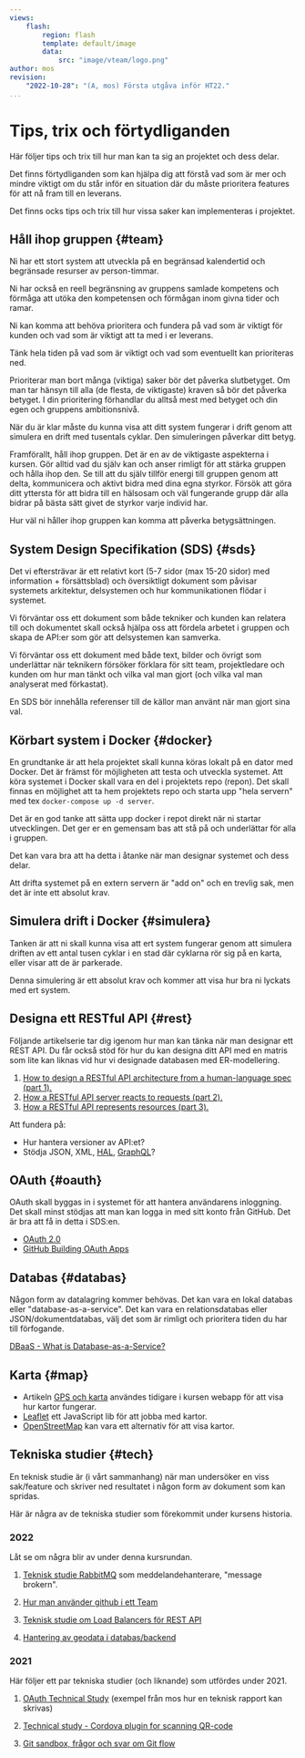 ```yaml
---
views:
    flash:
        region: flash
        template: default/image
        data:
            src: "image/vteam/logo.png"
author: mos
revision:
    "2022-10-28": "(A, mos) Första utgåva inför HT22."
...
```

Tips, trix och förtydliganden
=========================

Här följer tips och trix till hur man kan ta sig an projektet och dess delar. 

Det finns förtydliganden som kan hjälpa dig att förstå vad som är mer och mindre viktigt om du står inför en situation där du måste prioritera features för att nå fram till en leverans.

Det finns ocks tips och trix till hur vissa saker kan implementeras i projektet.



Håll ihop gruppen {#team}
-------------------------

Ni har ett stort system att utveckla på en begränsad kalendertid och begränsade resurser av person-timmar.

Ni har också en reell begränsning av gruppens samlade kompetens och förmåga att utöka den kompetensen och förmågan inom givna tider och ramar.

Ni kan komma att behöva prioritera och fundera på vad som är viktigt för kunden och vad som är viktigt att ta med i er leverans.

Tänk hela tiden på vad som är viktigt och vad som eventuellt kan prioriteras ned.

Prioriterar man bort många (viktiga) saker bör det påverka slutbetyget. Om man tar hänsyn till alla (de flesta, de viktigaste) kraven så bör det påverka betyget. I din prioritering förhandlar du alltså mest med betyget och din egen och gruppens ambitionsnivå.

När du är klar måste du kunna visa att ditt system fungerar i drift genom att simulera en drift med tusentals cyklar. Den simuleringen påverkar ditt betyg.

Framförallt, håll ihop gruppen. Det är en av de viktigaste aspekterna i kursen. Gör alltid vad du själv kan och anser rimligt för att stärka gruppen och hålla ihop den. Se till att du själv tillför energi till gruppen genom att delta, kommunicera och aktivt bidra med dina egna styrkor. Försök att göra ditt yttersta för att bidra till en hälsosam och väl fungerande grupp där alla bidrar på bästa sätt givet de styrkor varje individ har.

Hur väl ni håller ihop gruppen kan komma att påverka betygsättningen.



System Design Specifikation (SDS) {#sds}
-------------------------

Det vi eftersträvar är ett relativt kort (5-7 sidor (max 15-20 sidor) med information + försättsblad) och översiktligt dokument som påvisar systemets arkitektur, delsystemen och hur kommunikationen flödar i systemet.

Vi förväntar oss ett dokument som både tekniker och kunden kan relatera till och dokumentet skall också hjälpa oss att fördela arbetet i gruppen och skapa de API:er som gör att delsystemen kan samverka.

Vi förväntar oss ett dokument med både text, bilder och övrigt som underlättar när teknikern försöker förklara för sitt team, projektledare och kunden om hur man tänkt och vilka val man gjort (och vilka val man analyserat med förkastat).

En SDS bör innehålla referenser till de källor man använt när man gjort sina val.



Körbart system i Docker {#docker}
-------------------------

En grundtanke är att hela projektet skall kunna köras lokalt på en dator med Docker. Det är främst för möjligheten att testa och utveckla systemet. Att köra systemet i Docker skall vara en del i projektets repo (repon). Det skall finnas en möjlighet att ta hem projektets repo och starta upp "hela servern" med tex `docker-compose up -d server`.

Det är en god tanke att sätta upp docker i repot direkt när ni startar utvecklingen. Det ger er en gemensam bas att stå på och underlättar för alla i gruppen.

Det kan vara bra att ha detta i åtanke när man designar systemet och dess delar.

Att drifta systemet på en extern servern är "add on" och en trevlig sak, men det är inte ett absolut krav.



Simulera drift i Docker {#simulera}
-------------------------

Tanken är att ni skall kunna visa att ert system fungerar genom att simulera driften av ett antal tusen cyklar i en stad där cyklarna rör sig på en karta, eller visar att de är parkerade.

Denna simulering är ett absolut krav och kommer att visa hur bra ni lyckats med ert system.



Designa ett RESTful API {#rest}
-------------------------

Följande artikelserie tar dig igenom hur man kan tänka när man designar ett REST API. Du får också stöd för hur du kan designa ditt API med en matris som lite kan liknas vid hur vi designade databasen med ER-modellering.

1. [How to design a RESTful API architecture from a human-language spec (part 1).](https://www.oreilly.com/content/how-to-design-a-restful-api-architecture-from-a-human-language-spec/)
1. [How a RESTful API server reacts to requests (part 2).](https://www.oreilly.com/content/how-a-restful-api-server-reacts-to-requests/)
1. [How a RESTful API represents resources (part 3).](https://www.oreilly.com/content/how-a-restful-api-represents-resources/)

Att fundera på:

* Hur hantera versioner av API:et?
* Stödja JSON, XML, [HAL](https://stateless.group/hal_specification.html), [GraphQL](https://graphql.org/)?



OAuth {#oauth}
-------------------------

OAuth skall byggas in i systemet för att hantera användarens inloggning. Det skall minst stödjas att man kan logga in med sitt konto från GitHub. Det är bra att få in detta i SDS:en.

* [OAuth 2.0](https://oauth.net/2/)
* [GitHub Building OAuth Apps](https://docs.github.com/en/developers/apps/building-oauth-apps)



Databas {#databas}
-------------------------

Någon form av datalagring kommer behövas. Det kan vara en lokal databas eller "database-as-a-service". Det kan vara en relationsdatabas eller JSON/dokumentdatabas, välj det som är rimligt och prioritera tiden du har till förfogande.  

[DBaaS - What is Database-as-a-Service?](https://www.stratoscale.com/blog/dbaas/what-is-database-as-a-service/)



Karta {#map}
-------------------------

* Artikeln [GPS och karta](https://dbwebb.se/kunskap/gps-och-karta) användes tidigare i kursen webapp för att visa hur kartor fungerar.
* [Leaflet](https://leafletjs.com/) ett JavaScript lib för att jobba med kartor.
* [OpenStreetMap](https://www.openstreetmap.org/) kan vara ett alternativ för att visa kartor.



Tekniska studier {#tech}
-------------------------

En teknisk studie är (i vårt sammanhang) när man undersöker en viss sak/feature och skriver ned resultatet i någon form av dokument som kan spridas.

Här är några av de tekniska studier som förekommit under kursens historia.



### 2022

Låt se om några blir av under denna kursrundan.

1. [Teknisk studie RabbitMQ](https://github.com/blajban/vteam-rabbitmq) som meddelandehanterare, "message brokern".

1. [Hur man använder github i ett Team](https://github.com/FalkenDev/V-Team-SparkRentals/blob/dev/github.md)

1. [Teknisk studie om Load Balancers för REST API](https://github.com/FalkenDev/V-Team-SparkRentals/blob/dev/load-balancer.md)

1. [Hantering av geodata i databas/backend](https://github.com/sonnerberg/vteam-sds/blob/main/teknisk_analys_geo/teknisk_analys_geo.md)


<!--

1. [Prestandatester](https://github.com/virtuella-team/vteam/tree/tzLocal), i har gjort några CRU(inget D) tester för att se hur backend reagerar på en stor mängd anrop på kort tid. 

1. [Docker technical study with React, Node and MariaDB](https://github.com/virtuella-team/vteam-sds/blob/main/teknisk_analys_docker/docker_technical_study.md)

1. [Guide: GitHub Projects](https://gist.github.com/jf-Lindberg/2146bf666c71ca78f7d685f023ad6728), introducera Github Projects och ge en grundläggande översikt över hur man kan använda det i ett team.

-->


### 2021

Här följer ett par tekniska studier (och liknande) som utfördes under 2021.

1. [OAuth Technical Study](https://github.com/mosbth/oauth-tec-study/blob/main/OAuth_Technical_Study.md) (exempel från mos hur en teknisk rapport kan skrivas)

1. [Technical study - Cordova plugin for scanning QR-code](https://github.com/jeso20BTH/Electric-Scooter-BTH-Pattern-Group-13/blob/main/qr-scanner-study.md)

1. [Git sandbox, frågor och svar om Git flow](https://github.com/datalowe/pattern-git-sandbox)


